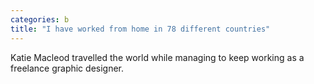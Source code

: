 ```yaml
---
categories: b
title: "I have worked from home in 78 different countries"
---
```

Katie Macleod travelled the world while managing to keep working as a freelance graphic designer.